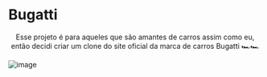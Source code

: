 # Bugatti
<div align='center'>
<p>Esse projeto é para aqueles que são amantes de carros assim como eu, então decidi criar um clone do site oficial da marca de carros Bugatti 🏎🏎</p>
</div>

![image](https://user-images.githubusercontent.com/92988574/170282338-376f90b4-fb91-4bb2-b26b-3fd0da129952.png)
